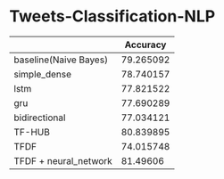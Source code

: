 # Tweets-Classification-NLP

|               | Accuracy      |
| ------------- | ------------- |
| baseline(Naive Bayes)  | 79.265092  |
| simple_dense  | 78.740157  |
| lstm  | 77.821522	  |
| gru  | 77.690289	  |
| bidirectional  | 77.034121  |
| TF-HUB  | 80.839895  |
| TFDF  | 74.015748  |
| TFDF + neural_network  | 81.49606  |
